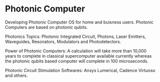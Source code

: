 # Photonic Computer
Developing Photonic Computer OS for home and buisness users. Photonic Computers are based on photonic qubits.

Photonics Topics: Photonic Integrated Circuit, Photons, Laser Emitters, Waveguides, Resonators, Modulators and Photodetectors. 

Power of Photonic Computers: A calculation will take more than 10,000 years to complete in classical supercomputer available currently whereas the photonic qubits based computer will complete in 100 microseconds.

Photonic Circuit Stimulation Softwares: Ansys Lumerical, Cadence Virtuoso and others.
